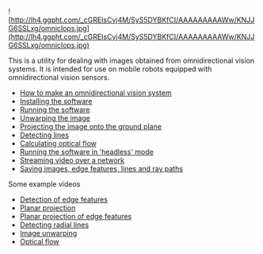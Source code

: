 ![http://lh4.ggpht.com/_cGREIsCvj4M/SyS5DYBKfCI/AAAAAAAAAWw/KNJJG6SSLxg/omniclops.jpg](http://lh4.ggpht.com/_cGREIsCvj4M/SyS5DYBKfCI/AAAAAAAAAWw/KNJJG6SSLxg/omniclops.jpg)

This is a utility for dealing with images obtained from omnidirectional vision systems.  It is intended for use on mobile robots equipped with omnidirectional vision sensors.

  * [How to make an omnidirectional vision system](MakeOmnidirectionalVisionSystem.md)
  * [Installing the software](Installation.md)
  * [Running the software](Usage.md)
  * [Unwarping the image](Unwarp.md)
  * [Projecting the image onto the ground plane](PlanarProjection.md)
  * [Detecting lines](DetectLines.md)
  * [Calculating optical flow](OpticalFlow.md)
  * [Running the software in 'headless' mode](Headless.md)
  * [Streaming video over a network](VideoStreaming.md)
  * [Saving images, edge features, lines and ray paths](Saving.md)

Some example videos

  * [Detection of edge features](http://www.youtube.com/watch?v=2LEMFjGX1Bk)
  * [Planar projection](http://www.youtube.com/watch?v=cjd6VbszaA4)
  * [Planar projection of edge features](http://www.youtube.com/watch?v=AVZ5Osnde-U)
  * [Detecting radial lines](http://www.youtube.com/watch?v=qH4ExS3XlH4)
  * [Image unwarping](http://www.youtube.com/watch?v=Q_EmnGQpb2M)
  * [Optical flow](http://www.youtube.com/watch?v=gWnDruAYCNQ)